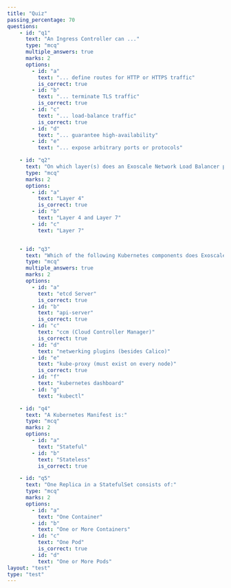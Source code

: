 ```yaml
---
title: "Quiz"
passing_percentage: 70
questions:
    - id: "q1"
      text: "An Ingress Controller can ..."
      type: "mcq"
      multiple_answers: true
      marks: 2
      options:
        - id: "a"
          text: "... define routes for HTTP or HTTPS traffic"
          is_correct: true
        - id: "b"
          text: "... terminate TLS traffic"
          is_correct: true
        - id: "c"
          text: "... load-balance traffic"
          is_correct: true
        - id: "d"
          text: "... guarantee high-availability"
        - id: "e"
          text: "... expose arbitrary ports or protocols"

    - id: "q2"
      text: "On which layer(s) does an Exoscale Network Load Balancer process traffic?"
      type: "mcq"
      marks: 2
      options:
        - id: "a"
          text: "Layer 4"
          is_correct: true
        - id: "b"
          text: "Layer 4 and Layer 7"
        - id: "c"
          text: "Layer 7"


    - id: "q3"
      text: "Which of the following Kubernetes components does Exoscale SKS manage or at least deploy?"
      type: "mcq"
      multiple_answers: true
      marks: 2
      options:
        - id: "a"
          text: "etcd Server"
          is_correct: true
        - id: "b"
          text: "api-server"
          is_correct: true
        - id: "c"
          text: "ccm (Cloud Controller Manager)"
          is_correct: true
        - id: "d"
          text: "netwerking plugins (besides Calico)"
        - id: "e"
          text: "kube-proxy (must exist on every node)"
          is_correct: true
        - id: "f"
          text: "kubernetes dashboard"
        - id: "g"
          text: "kubectl"

    - id: "q4"
      text: "A Kubernetes Manifest is:"
      type: "mcq"
      marks: 2
      options:
        - id: "a"
          text: "Stateful"
        - id: "b"
          text: "Stateless"
          is_correct: true

    - id: "q5"
      text: "One Replica in a StatefulSet consists of:"
      type: "mcq"
      marks: 2
      options:
        - id: "a"
          text: "One Container"
        - id: "b"
          text: "One or More Containers"
        - id: "c"
          text: "One Pod"
          is_correct: true
        - id: "d"
          text: "One or More Pods"
layout: "test"
type: "test"
---
```

